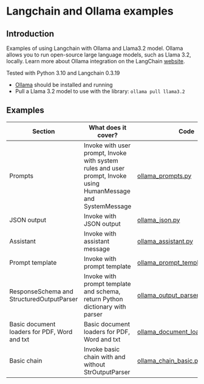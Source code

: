 # Langchain and Ollama examples

## Introduction

Examples of using Langchain with Ollama and Llama3.2 model.
Ollama allows you to run open-source large language models, such as Llama 3.2, locally.
Learn more about Ollama integration on the LangChain [website](https://python.langchain.com/docs/integrations/chat/ollama/).

Tested with Python 3.10 and Langchain 0.3.19

* [Ollama](https://ollama.com/download) should be installed and running
* Pull a Llama 3.2 model to use with the library: `ollama pull llama3.2`





## Examples
| **Section**                                  | **What does it cover?**                                                                                        | **Code**                                                           |
|----------------------------------------------|----------------------------------------------------------------------------------------------------------------|--------------------------------------------------------------------|
| Prompts                                      | Invoke with user prompt, Invoke with system rules and user prompt, Invoke using HumanMessage and SystemMessage | [ollama_prompts.py](ollama_prompts.py)                             |
| JSON output                                  | Invoke with JSON output                                                                                        | [ollama_json.py](ollama_json.py)                                   |
| Assistant                                    | Invoke with assistant message                                                                                  | [ollama_assistant.py](ollama_assistant.py)                         |
| Prompt template                              | Invoke with prompt template                                                                                    | [ollama_prompt_template.py](ollama_prompt_template.py)             |
| ResponseSchema and StructuredOutputParser    | Invoke with prompt template and schema, return Python dictionary with parser                                   | [ollama_output_parser.py](ollama_output_parser.py)                 |
| Basic document loaders for PDF, Word and txt | Basic document loaders for PDF, Word and txt                                                                   | [ollama_document_loader_basic.py](ollama_document_loader_basic.py) |
| Basic chain                                  | Invoke basic chain with and without StrOutputParser                                                            | [ollama_chain_basic.py](ollama_chain_basic.py)                     |